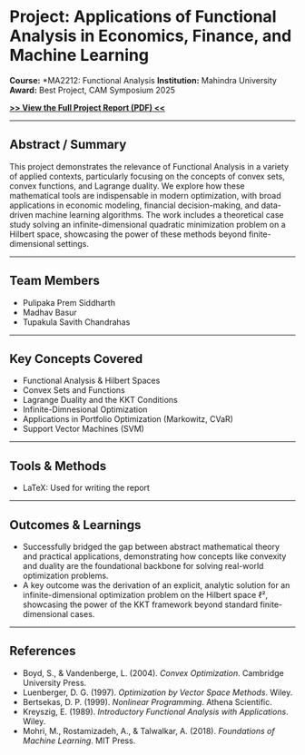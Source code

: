 # Project: Applications of Functional Analysis in Economics, Finance, and Machine Learning

**Course:** *MA2212: Functional Analysis
**Institution:** Mahindra University
**Award:** Best Project, CAM Symposium 2025

**[>> View the Full Project Report (PDF) <<](report.pdf)**

---

## Abstract / Summary

This project demonstrates the relevance of Functional Analysis in a variety of applied contexts, particularly focusing on the concepts of convex sets, convex functions, and Lagrange duality. We explore how these mathematical tools are indispensable in modern optimization, with broad applications in economic modeling, financial decision-making, and data-driven machine learning algorithms. The work includes a theoretical case study solving an infinite-dimensional quadratic minimization problem on a Hilbert space, showcasing the power of these methods beyond finite-dimensional settings.

---

## Team Members

* Pulipaka Prem Siddharth
* Madhav Basur
* Tupakula Savith Chandrahas

---

## Key Concepts Covered

* Functional Analysis & Hilbert Spaces
* Convex Sets and Functions
* Lagrange Duality and the KKT Conditions
* Infinite-Dimnesional Optimization
* Applications in Portfolio Optimization (Markowitz, CVaR)
* Support Vector Machines (SVM)

---

## Tools & Methods 

* LaTeX: Used for writing the report

---

## Outcomes & Learnings 

* Successfully bridged the gap between abstract mathematical theory and practical applications, demonstrating how concepts like convexity and duality are the foundational backbone for solving real-world optimization problems.
* A key outcome was the derivation of an explicit, analytic solution for an infinite-dimensional optimization problem on the Hilbert space ℓ², showcasing the power of the KKT framework beyond standard finite-dimensional cases.

---

## References 

* Boyd, S., & Vandenberge, L. (2004). *Convex Optimization*. Cambridge University Press.
* Luenberger, D. G. (1997). *Optimization by Vector Space Methods*. Wiley.
* Bertsekas, D. P. (1999). *Nonlinear Programming*. Athena Scientific.
* Kreyszig, E. (1989). *Introductory Functional Analysis with Applications*. Wiley.
* Mohri, M., Rostamizadeh, A., & Talwalkar, A. (2018). *Foundations of Machine Learning*. MIT Press.